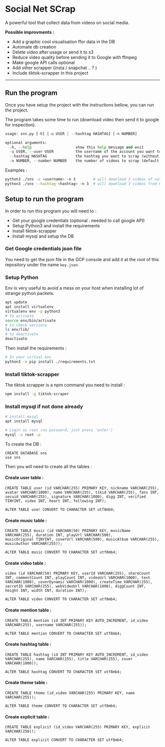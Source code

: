 # Social Net SCrap

A powerful tool that collect data from videos on social media.

**Possible improvments :**

- Add a graphic cool visualisation ffor data in the DB
- Automate db creation
- Delete video after usage or send it to s3 
- Reduce video quality before sending it to Google with ffmpeg
- Make google API calls optional
- Add other scrapper (insta / snapchat .. ? )
- Include tiktok-scrapper in this project 
-------
## Run the program

Once you have setup the project with the instructions bellow, you can run the project.

The program takes some time to run (download video then send it to google for inspection). 

```python
usage: sns.py [-h] [-u USER | --hashtag HASHTAG] [-n NUMBER]

optional arguments:
  -h, --help                    show this help message and exit
  -u USER, --user USER          the username of the account you want to scrap.
  --hashtag HASHTAG             the hashtag you want to scrap (without #).
  -n NUMBER, --number NUMBER    the number of videos to scrap (default: 10).
```

Examples : 
```bash
python3 ./sns -u <username> -n 3        # will download 3 videos of <username>
python3 ./sns --hashtag <hashtag> -n 3  # will download 3 videos from #hashtag
```

## Setup to run the program

In order to run this program you will need to : 
* Get your google credentials (optional : needed to call google API)
* Setup Python3 and install the requirements
* Install tiktok-scrapper 
* Install mysql and setup the DB

### Get Google credentials json file

You need to get the json file in the GCP console and add it at the root of this repository under the name `key.json`.

### Setup Python

Env is very useful to avoid a mess on your host when installing lot of strange python packets.

```bash
apt update
apt install virtualenv
virtualenv env -p python3
# to activate
source env/bin/activate
# to check versions
ls env/lib/
# to deactivate
deactivate
```

Then install the requirements : 

```bash
# In your virtual env
python3 -m pip install ./requirements.txt
```


### Install tiktok-scrapper

The tiktok scrapper is a npm command you need to install : 
```bash
npm install -g tiktok-scraper
```

### Install mysql if not done already

```bash
# install mysql
apt install mysql

# Login as root (no password, just press 'enter')
mysql -u root -p 
```

To create the DB : 
```mysql
CREATE DATABASE sns
use sns
```

Then you will need to create all the tables : 

#### Create user table : 
```
CREATE TABLE user (id VARCHAR(255) PRIMARY KEY, nickname VARCHAR(255), avatar VARCHAR(1000), name VARCHAR(255), tikid VARCHAR(255), fans INT, secuid VARCHAR(255), signature VARCHAR(1000), digg INT, verified TINYINT, video INT, heart INT, following INT);

ALTER TABLE user CONVERT TO CHARACTER SET utf8mb4;
```

#### Create music table : 
```
CREATE TABLE music (id VARCHAR(50) PRIMARY KEY, musicName VARCHAR(255), duration INT, playUrl VARCHAR(500), 
musicOriginal TINYINT, coverUrl VARCHAR(500), musicAlbum VARCHAR(255), musicAuthor VARCHAR(255));

ALTER TABLE music CONVERT TO CHARACTER SET utf8mb4;
```

#### Create video table : 
```
video (id VARCHAR(50) PRIMARY KEY, userId VARCHAR(255), shareCount INT, commentCount INT, playCount INT, videoUrl VARCHAR(1000), text VARCHAR(1000), coverDynamic VARCHAR(1000), createTime VARCHAR(255), secretID VARCHAR(255), webVideoUrl VARCHAR(1000), diggCount INT, height INT, width INT, duration INT);

ALTER TABLE video CONVERT TO CHARACTER SET utf8mb4;
```

#### Create mention table : 

```
CREATE TABLE mention (id INT PRIMARY KEY AUTO_INCREMENT, id_video VARCHAR(255), username VARCHAR(255));

ALTER TABLE mention CONVERT TO CHARACTER SET utf8mb4;
```

#### Create hashtag table : 
```
CREATE TABLE hashtag (id INT PRIMARY KEY AUTO_INCREMENT, id_video VARCHAR(255), name VARCHAR(255), title VARCHAR(255), cover VARCHAR(1000));

ALTER TABLE hashtag CONVERT TO CHARACTER SET utf8mb4;
```

#### Create theme table : 
```
CREATE TABLE theme (id_video VARCHAR(255) PRIMARY KEY, name VARCHAR(255));

ALTER TABLE theme CONVERT TO CHARACTER SET utf8mb4;
```

#### Create explicit table : 
```
CREATE TABLE explicit (id_video VARCHAR(255) PRIMARY KEY, explicit VARCHAR(250));

ALTER TABLE explicit CONVERT TO CHARACTER SET utf8mb4;
```
